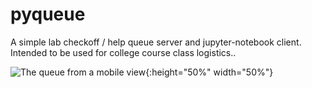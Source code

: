 # pyqueue
A simple lab checkoff / help queue server and jupyter-notebook client. Intended to be used for college course class logistics..

![The queue from a mobile view](https://i.imgur.com/0Vle6VB.png){:height="50%" width="50%"}
